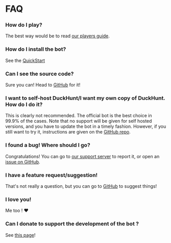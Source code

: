 # FAQ

### How do I play?

The best way would be to read [our players guide](players-quickstart.md).

### How do I install the bot?

See the [QuickStart](../bot-administration/admin-quickstart.md)

### Can I see the source code?

Sure you can! Head to [GitHub](https://github.com/DuckHunt-discord/DHV3/issues) for it!

### I want to self-host DuckHunt/I want my own copy of DuckHunt. How do I do it?

This is clearly not recommended. The official bot is the best choice in 99.9% of the cases. Note that no support will be given for self hosted versions, and you have to update the bot in a timely fashion. However, if you still want to try it, instructions are given on the [GitHub repo](https://github.com/DuckHunt-discord/DHV3/issues).

### I found a bug! Where should I go?

Congratulations! You can go to [our support server](https://discordapp.com/invite/2BksEkV) to report it, or open an [issue on GitHub](https://github.com/DuckHunt-discord/DHV3/issues).

### I have a feature request/suggestion!

That's not really a question, but you can go to [GitHub](https://github.com/DuckHunt-discord/DHV3/issues) to suggest things!

### I love you!

Me too ! ❤️

### Can I donate to support the development of the bot ?

See [this page](how-to-contribute-to-the-bot.md)!

